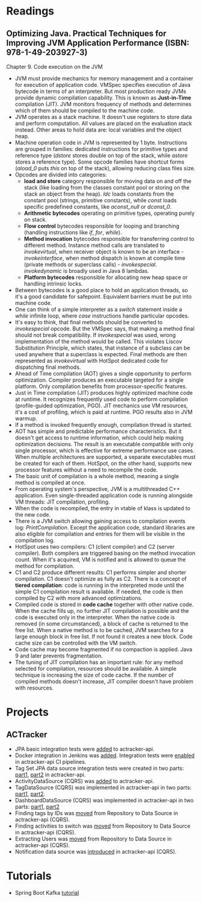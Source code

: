# Readings

## Optimizing Java. Practical Techniques for Improving JVM Application Performance (ISBN: 978-1-49-203927-3)

Chapter 9. Code execution on the JVM

- JVM must provide mechanics for memory management and a container for execution of application code. VMSpec specifies
  execution of Java bytecode in terms of an interpreter. But most production ready JVMs provide dynamic compilation
  capability. This is known as **Just-in-Time** compilation (JIT). JVM monitors frequency of methods and determines
  which of them should be compiled to the machine code.
- JVM operates as a stack machine. It doesn't use registers to store data and perform computation. All values are placed
  on the evaluation stack instead. Other areas to hold data are: local variables and the object heap.
- Machine operation code in JVM is represented by 1 byte. Instructions are grouped in families: dedicated instructions
  for primitive types and reference type (_dstore_ stores double on top of the stack, while _astore_ stores a reference
  type). Some opcode families have shortcut forms (_aload_0_ puts _this_ on top of the stack), allowing reducing class
  files size.
- Opcodes are divided into categories:
    - **load and store** category responsible for moving data on and off the stack (like loading from the classes
      constant pool or storing on the stack an object from the heap). _ldc_ loads constants from the constant pool 
      (strings, primitive constants), while _const_ loads specific predefined constants, like _aconst_null_ or
      _dconst_0_.
    - **Arithmetic bytecodes** operating on primitive types, operating purely on stack.
    - **Flow control** bytecodes responsible for looping and branching (handling instructions like _if_, _for_,
      _while_).
    - **Method invocation** bytecodes responsible for transferring control to different method. Instance method calls
      are translated to _invokevirtual_, when receiver object is known to be an interface - _invokeinterface_, when
      method dispatch is known at compile time (private methods or superclass calls) - _invokespecial_. _invokedynamic_
      is broadly used in Java 8 lambdas.
    - **Platform bytecodes** responsible for allocating new heap space or handling intrinsic locks.
- Between bytecodes is a good place to hold an application threads, so it's a good candidate for safepoint. Equivalent
  barriers must be put into machine code.
- One can think of a simple interpreter as a _switch_ statement inside a _while_ infinite loop, where _case_
  instructions handle particular opcodes.
- It's easy to think, that final methods should be converted to _invokespecial_ opcode. But the VMSpec says, that making
  a method final should not break compatibility. If _invokespecial_ was used, wrong implementation of the method would
  be called. This violates Liscov Substitution Principle, which states, that instance of a subclass can be used anywhere
  that a superclass is expected. Final methods are then represented as _invokevirtual_ with HotSpot dedicated code for
  dispatching final methods.
- Ahead of Time compilation (AOT) gives a single opportunity to perform optimization. Compiler produces an executable
  targeted for a single platform. Only compilation benefits from processor-specific features.
- Just in Time compilation (JIT) produces highly optimized machine code at runtime. It recognizes frequently used code
  to perform compilation (profile-guided optimization, PGO). JIT mechanics use VM resources, it's a cost of profiling,
  which is paid at runtime. PGO results also in JVM warmup.
- If a method is invoked frequently enough, compilation thread is started.
- AOT has simple and predictable performance characteristics. But it doesn't get access to runtime information, which
  could help making optimization decisions. The result is an executable compatible with only single processor, which is
  effective for extreme performance use cases. When multiple architectures are supported, a separate executables must be
  created for each of them. HotSpot, on the other hand, supports new processor features without a need to recompile the
  code.
- The basic unit of compilation is a whole method, meaning a single method is compiled at once.
- From operating system's perspective, JVM is a multithreaded C++ application. Even single-threaded application code is
  running alongside VM threads: JIT compilation, profiling.
- When the code is recompiled, the entry in vtable of klass is updated to the new code.
- There is a JVM switch allowing gaining access to compilation events log: _PrintCompilation_. Except the application
  code, standard libraries are also eligible for compilation and entries for them will be visible in the compilation
  log.
- HotSpot uses two compilers: C1 (client compiler) and C2 (server compiler). Both compilers are triggered basing on the
  method invocation count. When it's acquired, VM is notified and is allowed to queue the method for compilation.
- C1 and C2 produce different results: C1 performs simpler and shorter compilation. C1 doesn't optimize as fully as C2.
  There is a concept of **tiered compilation**: code is running in the interpreted mode until the simple C1 compilation
  result is available. If needed, the code is then compiled by C2 with more advanced optimizations.
- Compiled code is stored in **code cache** together with other native code. When the cache fills up, no further JIT
  compilation is possible and the code is executed only in the interpreter. When the native code is removed (in some
  circumstanced), a block of cache is returned to the free list. When a native method is to be cached, JVM searches for
  a large enough block in free list. If not found it creates a new block. Code cache size can be controlled with the VM
  switch.
- Code cache may become fragmented if no compaction is applied. Java 9 and later prevents fragmentation.
- The tuning of JIT compilation has an important rule: for any method selected for compilation, resources should be
  available. A simple technique is increasing the size of code cache. If the number of compiled methods doesn't
  increase, JIT compiler doesn't have problem with resources.

# Projects

## ACTracker

- JPA basic integration tests were [added](https://github.com/marcinciapa/actracker-api/pull/115) to actracker-api.
- Docker integration in Jenkins was [added](https://github.com/marcinciapa/equino-kubernetes/pull/3). Integration tests
  were [enabled](https://github.com/marcinciapa/actracker-api/pull/116) in actracker-api CI pipelines.
- Tag Set JPA data source integration tests were created in two
  parts: [part1](https://github.com/marcinciapa/actracker-api/pull/117), [part2](https://github.com/marcinciapa/actracker-api/pull/118)
  in actracker-api.
- ActivityDataSource (CQRS) was [added](https://github.com/marcinciapa/actracker-api/pull/120) to actracker-api.
- TagDataSource (CQRS) was implemented in actracker-api in two parts:
  [part1](https://github.com/marcinciapa/actracker-api/pull/123), [part2](https://github.com/marcinciapa/actracker-api/pull/125).
- DashboardDataSource (CQRS) was implemented in actracker-api in two
  parts: [part1](https://github.com/marcinciapa/actracker-api/pull/126), [part2](https://github.com/marcinciapa/actracker-api/pull/128)
- Finding tags by IDs was [moved](https://github.com/marcinciapa/actracker-api/pull/132) from Repository to Data
  Source in actracker-api (CQRS).
- Finding activities to switch was [moved](https://github.com/marcinciapa/actracker-api/pull/133) from Repository to
  Data Source in actracker-api (CQRS).
- Extracting Users was [moved](https://github.com/marcinciapa/actracker-api/pull/136) from Repository to Data Source in
  actracker-api
  (CQRS).
- Notification data source was [introduced](https://github.com/marcinciapa/actracker-api/pull/137) in actracker-api
  (CQRS).

# Tutorials

- Spring Boot Kafka [tutorial](https://github.com/marcinciapa/tutorials/pull/8)
